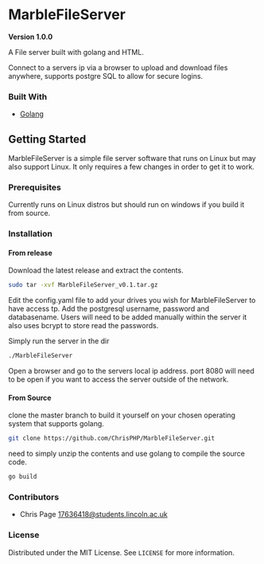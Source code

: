 # MarbleFileServer
**Version 1.0.0**

A File server built with golang and HTML.

Connect to a servers ip via a browser to upload and download files anywhere, supports postgre SQL to allow for secure logins.

### Built With

* [Golang](https://golang.org/)

## Getting Started

MarbleFileServer is a simple file server software that runs on Linux but may also support Linux. It only requires a few changes in order to get it to work.

### Prerequisites

Currently runs on Linux distros but should run on windows if you build it from source.

### Installation

#### From release
Download the latest release and extract the contents.

```sh
sudo tar -xvf MarbleFileServer_v0.1.tar.gz
```

Edit the config.yaml file to add your drives you wish for MarbleFileServer to have access tp. Add the postgresql username, password and databasename. Users will need to be added manually within the server it also uses bcrypt to store read the passwords.

Simply run the server in the dir

```sh
./MarbleFileServer
```

Open a browser and go to the servers local ip address. port 8080 will need to be open if you want to access the server outside of the network.

#### From Source
clone the master branch to build it yourself on your chosen operating system that supports golang.

```sh
git clone https://github.com/ChrisPHP/MarbleFileServer.git
```

need to simply unzip the contents and use golang to compile the source code.

```sh
go build
```

### Contributors

- Chris Page <17636418@students.lincoln.ac.uk>

### License
Distributed under the MIT License. See `LICENSE` for more information.

